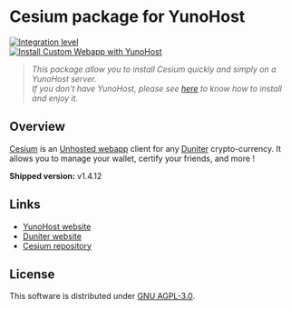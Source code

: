# Cesium package for YunoHost

[![Integration level](https://dash.yunohost.org/integration/cesium.svg)](https://dash.yunohost.org/appci/app/cesium)  
[![Install Custom Webapp with YunoHost](https://install-app.yunohost.org/install-with-yunohost.png)](https://install-app.yunohost.org/?app=cesium)


> *This package allow you to install Cesium quickly and simply on a YunoHost server.  
If you don't have YunoHost, please see [here](https://yunohost.org/#/install) to know how to install and enjoy it.*

## Overview

[Cesium](https://cesium.app) is an [Unhosted webapp](https://unhosted.org) client for any [Duniter](https://duniter.org) crypto-currency.
It allows you to manage your wallet, certify your friends, and more !

**Shipped version:** v1.4.12

## Links

- [YunoHost website](https://yunohost.org)
- [Duniter website](https://duniter.org)
- [Cesium repository](https://github.com/duniter/cesium)

## License

This software is distributed under [GNU AGPL-3.0](https://raw.github.com/duniter/cesium/master/LICENSE).
